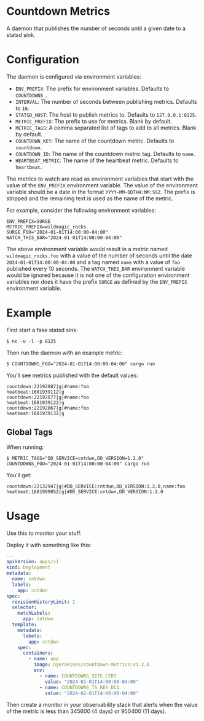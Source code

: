 # Countdown Metrics

A daemon that publishes the number of seconds until a given date to a statsd sink.

# Configuration

The daemon is configured via environment variables:

* `ENV_PREFIX`: The prefix for environment variables. Defaults to `COUNTDOWNS_`.
* `INTERVAL`: The number of seconds between publishing metrics. Defaults to `10`.
* `STATSD_HOST`: The host to publish metrics to. Defaults to `127.0.0.1:8125`.
* `METRIC_PREFIX`: The prefix to use for metrics. Blank by default.
* `METRIC_TAGS`: A comma separated list of tags to add to all metrics. Blank by default.
* `COUNTDOWN_KEY`: The name of the countdown metric. Defaults to `countdown`.
* `COUNTDOWN_ID`: The name of the countdown metric tag. Defaults to `name`.
* `HEARTBEAT_METRIC`: The name of the heartbeat metric. Defaults to `heartbeat`.

The metrics to watch are read as environment variables that start with the value of the `ENV_PREFIX` environment variable. The value of the environment variable should be a date in the format `YYYY-MM-DDTHH:MM:SSZ`. The prefix is stripped and the remaining text is used as the name of the metric.

For example, consider the following environment variables:

```
ENV_PREFIX=SURGE
METRIC_PREFIX=wildmagic_rocks
SURGE_FOO="2024-01-01T14:00:00-04:00"
WATCH_THIS_BAR="2024-01-01T14:00:00-04:00"
```

The above environment variable would result in a metric named `wildmagic_rocks.foo` with a value of the number of seconds until the date `2024-01-01T14:00:00-04:00` and a tag named `name` with a value of `foo` published every 10 seconds. The `WATCH_THIS_BAR` environment variable would be ignored because it is not one of the configuration environment variables nor does it have the prefix `SURGE` as defined by the `ENV_PREFIX` environment variable.

# Example

First start a fake statsd sink:

    $ nc -u -l -p 8125

Then run the daemon with an example metric:

    $ COUNTDOWNS_FOO="2024-01-01T14:00:00-04:00" cargo run

You'll see metrics published with the default values:

```
countdown:22192887|g|#name:foo
heatbeat:1681939112|g
countdown:22192877|g|#name:foo
heatbeat:1681939122|g
countdown:22192867|g|#name:foo
heatbeat:1681939132|g
```

## Global Tags

When running:

    $ METRIC_TAGS="DD_SERVICE=cntdwn,DD_VERSION=1.2.0" COUNTDOWNS_FOO="2024-01-01T14:00:00-04:00" cargo run

You'll get:

```
countdown:22132947|g|#DD_SERVICE:cntdwn,DD_VERSION:1.2.0,name:foo
heatbeat:1681999052|g|#DD_SERVICE:cntdwn,DD_VERSION:1.2.0
```

# Usage

Use this to monitor your stuff.

Deploy it with something like this:

```yaml
---
apiVersion: apps/v1
kind: Deployment
metadata:
  name: cntdwn
  labels:
    app: cntdwn
spec:
  revisionHistoryLimit: 1
  selector:
    matchLabels:
      app: cntdwn
  template:
    metadata:
      labels:
        app: cntdwn
    spec:
      containers:
        - name: app
          image: ngerakines/countdown-metrics:v1.2.0
          env:
            - name: COUNTDOWNS_SITE_CERT
              value: "2024-01-01T14:00:00-04:00"
            - name: COUNTDOWNS_TS_KEY_DC1
              value: "2024-02-01T14:00:00-04:00"
```

Then create a monitor in your observability stack that alerts when the value of the metric is less than 345600 (4 days) or 950400 (11 days).
